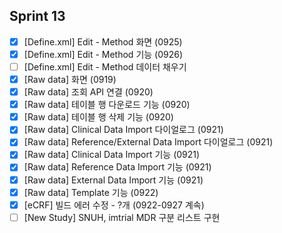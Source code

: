 ## Sprint 13

- [x] \[Define.xml\] Edit - Method 화면 (0925)
- [x] \[Define.xml\] Edit - Method 기능 (0926)
- [ ] \[Define.xml\] Edit - Method 데이터 채우기
- [x] \[Raw data\] 화면 (0919)
- [x] \[Raw data\] 조회 API 연결 (0920)
- [x] \[Raw data\] 테이블 행 다운로드 기능 (0920)
- [x] \[Raw data\] 테이블 행 삭제 기능 (0920)
- [x] \[Raw data\] Clinical Data Import 다이얼로그 (0921)
- [x] \[Raw data\] Reference/External Data Import 다이얼로그 (0921)
- [x] \[Raw data\] Clinical Data Import 기능 (0921)
- [x] \[Raw data\] Reference Data Import 기능 (0921)
- [x] \[Raw data\] External Data Import 기능 (0921)
- [x] \[Raw data\] Template 기능 (0922)
- [x] \[eCRF] 빌드 에러 수정 - ?개 (0922-0927 계속)
- [ ] \[New Study] SNUH, imtrial MDR 구분 리스트 구현
